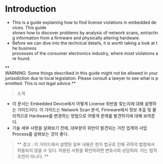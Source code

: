 # Introduction

- This is a guide explaining how to find license violations in embedded devices. This guide shows how to discover problems by analysis of network scans, extracting information from a firmware and physically altering hardware.  
- Before we can dive into the technical details, it is worth taking a look at the business processes of the consumer electronics industry, where most violations are found. 

** WARNING: Some things described in this guide might not be allowed in your jurissdiction due to local legislation. Please consult a lawyer to see what is permitted. This is not legal advice.**

> 소개
- 이 문서는 Embedded Device에서 어떻게 License 위반을 찾는지에 대해 설명하는 가이드이다. 이 가이드는 Network Scan 분석, Firmware에서 정보 추출 및 물리적으로 Hardware를 변경하는 방법으로 어떻게 문제를 발견하지에 대해 보여준다. 
- 기술 세부 사항을 살펴보기 전에, 대부분의 위반이 발견되는 가전 업계의 사업 Process를 살펴보는 것이 좋다. 

> ** 경고 : 이 가이드에서 설명된 일부 내용은 현지 법규로 인해 귀하의 법정에서 허용되지 않을 수 있다. 허용된 사항을 확인하려면 변호사와 상담하라. 이는 법적 조언이 아니다. **




